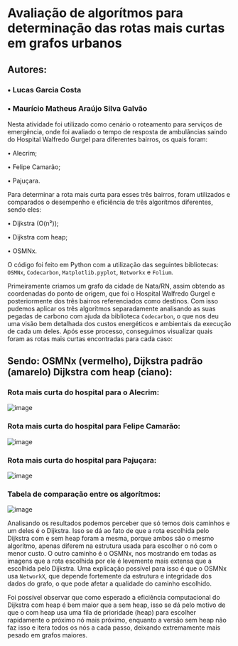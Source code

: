 # Avaliação de algorítmos para determinação das rotas mais curtas em grafos urbanos

## Autores: 
### • Lucas Garcia Costa   

### • Maurício Matheus Araújo Silva Galvão  


Nesta atividade foi utilizado como cenário o roteamento para serviços de emergência, onde foi avaliado o tempo de resposta de ambulâncias saindo do Hospital Walfredo Gurgel para diferentes bairros, os quais foram:

• Alecrim;  

• Felipe Camarão; 

• Pajuçara.  

Para determinar a rota mais curta para esses três bairros, foram utilizados e comparados o desempenho e eficiência de três algorítmos diferentes, sendo eles:  

• Dijkstra (O(n²));  

• Dijkstra com heap; 

• OSMNx.


O código foi feito em Python com a utilização das seguintes bibliotecas: `OSMNx`, `Codecarbon`, `Matplotlib.pyplot`, `Networkx` e `Folium`.    

Primeiramente criamos um grafo da cidade de Nata/RN, assim obtendo as coordenadas do ponto de origem, que foi o Hospital Walfredo Gurgel e posteriormente dos três bairros referenciados como destinos. Com isso pudemos aplicar os três algorítmos separadamente analisando as suas pegadas de carbono com ajuda da biblioteca `Codecarbon`, o que nos deu uma visão bem detalhada dos custos energéticos e ambientais da execução de cada um deles. Após esse processo, conseguimos visualizar quais foram as rotas mais curtas encontradas para cada caso:

## Sendo: OSMNx (vermelho), Dijkstra padrão (amarelo) Dijkstra com heap (ciano):  

### Rota mais curta do hospital para o Alecrim: 

![image](https://github.com/user-attachments/assets/0c0ff773-17e7-43c7-b3eb-ad1aeca42b1c)  


### Rota mais curta do hospital para Felipe Camarão:  

![image](https://github.com/user-attachments/assets/356ec6e8-9397-420e-a155-e2d3bd8b936c)  



### Rota mais curta do hospital para Pajuçara:  

![image](https://github.com/user-attachments/assets/639c195f-2c74-4520-ba1b-6c9090d70b6d)    


### Tabela de comparação entre os algorítmos:  

![image](https://github.com/user-attachments/assets/a0667a88-0b77-47ad-ae6d-90805dbb3e52)


Analisando os resultados podemos perceber que só temos dois caminhos e um deles é o Dijkstra. Isso se dá ao fato de que a rota escolhida pelo Dijkstra com e sem heap foram a mesma, porque ambos são o mesmo algorítmo, apenas diferem na estrutura usada para escolher o nó com o menor custo. O outro caminho é o OSMNx, nos mostrando em todas as imagens que a rota escolhida por ele é levemente mais extensa que a escolhida pelo Dijkstra. Uma explicação possível para isso é que o OSMNx usa `NetworkX`, que depende fortemente da estrutura e integridade dos dados do grafo, o que pode afetar a qualidade do caminho escolhido.  

Foi possível observar que como esperado a eficiência computacional do Dijkstra com heap é bem maior que a sem heap, isso se dá pelo motivo de que o com heap usa uma fila de prioridade (heap) para escolher rapidamente o próximo nó mais próximo, enquanto a versão sem heap não faz isso e itera todos os nós a cada passo, deixando extremamente mais pesado em grafos maiores.








